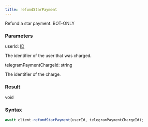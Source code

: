 ```yaml
---
title: refundStarPayment
---
```


Refund a star payment.<span class="select-none"> <span class="inline-flex w-fit items-center"><span class="w-fit bg-dbt px-1.5 rounded-md select-none text-fgt text-[10px]">BOT-ONLY</span></span> </span>

### Parameters 

<div class="flex flex-col gap-3"><div><div class="font-mono" id="p_userId" data-anchor><span class="font-bold">userId</span><span class="opacity-50">:</span> <a href="/types/id"  >ID</a></div><div class="pl-3"><div class="no-margin">

The identifier of the user that was charged.

</div></div></div><div><div class="font-mono" id="p_telegramPaymentChargeId" data-anchor><span class="font-bold">telegramPaymentChargeId</span><span class="opacity-50">:</span> <span>string</span></div><div class="pl-3"><div class="no-margin">

The identifier of the charge.

</div></div></div></div>

### Result 

<div class="font-mono"><span>void</span></div>

### Syntax

```ts
await client.refundStarPayment(userId, telegramPaymentChargeId);
```



